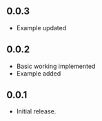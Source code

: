 ## 0.0.3

* Example updated

## 0.0.2

* Basic working implemented
* Example added

## 0.0.1

* Initial release.
